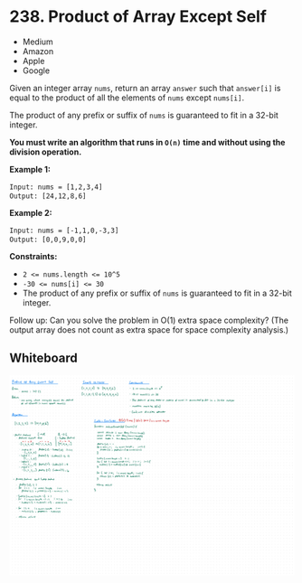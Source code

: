 # 238. Product of Array Except Self
- Medium
- Amazon
- Apple
- Google

Given an integer array `nums`, return an array `answer` such that `answer[i]` is
equal to the product of all the elements of `nums` except `nums[i]`.

The product of any prefix or suffix of `nums` is guaranteed to fit in a 32-bit
integer.

**You must write an algorithm that runs in `O(n)` time and without using the
division operation.**

**Example 1:**
```
Input: nums = [1,2,3,4]
Output: [24,12,8,6]
```

**Example 2:**
```
Input: nums = [-1,1,0,-3,3]
Output: [0,0,9,0,0]
```

**Constraints:**
- `2 <= nums.length <= 10^5`
- `-30 <= nums[i] <= 30`
- The product of any prefix or suffix of `nums` is guaranteed to fit in a 32-bit
integer.

Follow up: Can you solve the problem in O(1) extra space complexity? (The output
array does not count as extra space for space complexity analysis.)

## Whiteboard
![Whiteboard Image 01][whiteboard-image-01]

<!-- Refs -->
[whiteboard-image-01]: whiteboard-01.jpg
